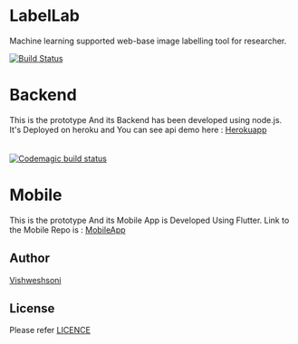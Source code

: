 
# LabelLab
Machine learning supported web-base image labelling tool for researcher. 

[![Build Status](https://travis-ci.org/vishweshsoni/LabelLab.svg?branch=master)](https://travis-ci.org/vishweshsoni/LabelLab)
# Backend
This is the prototype And its Backend has been developed using node.js.<br>
It's Deployed on heroku and You can see api demo here : <a href="https://radiant-harbor-82820.herokuapp.com/animal">Herokuapp</a>
<br><br><br>
[![Codemagic build status](https://api.codemagic.io/apps/5c98eb5b6023d0001e22037c/5c98eb5b6023d0001e22037b/status_badge.svg)](https://codemagic.io/apps/5c98eb5b6023d0001e22037c/5c98eb5b6023d0001e22037b/latest_build)

# Mobile
This is the prototype And its Mobile App is Developed Using Flutter.
Link to the Mobile Repo is : <a href="https://github.com/vishweshsoni/testing">MobileApp</a> 

## Author

[Vishweshsoni](http://github.com/vishweshsoni)


## License

Please refer [LICENCE](https://github.com/vishweshsoni/LabelLab/blob/master/LICENSE)
